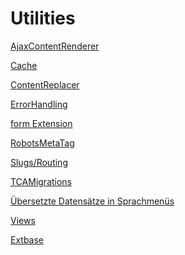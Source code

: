 Utilities
=========

[AjaxContentRenderer](AjaxContentRenderer/Index.md)

[Cache](Cache/Index.md)

[ContentReplacer](ContentReplacer/Index.md)

[ErrorHandling](ErrorHandling/Index.md)

[form Extension](Forms/Index.md)

[RobotsMetaTag](RobotsMetaTag/Index.md)

[Slugs/Routing](Slugs/Index.md)

[TCAMigrations](TCAMigrations/Index.md)

[Übersetzte Datensätze in Sprachmenüs](TranslatedRecords/Index.md)

[Views](Views/Index.md)

[Extbase](Extbase/Index.md)
